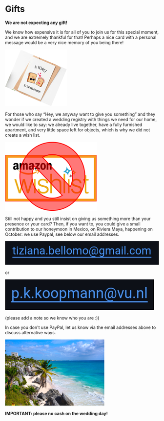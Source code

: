 # Gifts

**We are not expecting any gift!**


We know how expensive it is for all of you to join us for this
special moment, and we are extremely thankful for that!
Perhaps a nice card with a personal message would be a
very nice memory of you being there!

![Gifts](Picture19.png)


For those who say “Hey, we anyway want to give you
something” and they wonder if we created a wedding registry with things we need for our home, we would like to say: we already live together,
have a fully furnished apartment, and very little space left
for objects, which is why we did not create a wish list.

<img src="Picture20.png" alt="No Wishlist" style="width:300px;"/>


Still not happy and you still insist on giving us
something more than your presence or your card?
Then, if you want to, you could give a small contribution to our
honeymoon in Mexico, on Riviera Maya,
happening on October: we use Paypal, see below our email addresses.

![TizianaEmail](Screenshot_2025-07-21-09-31-51-91_40deb401b9ffe8e1df2f1cc5ba480b12.jpg)

or

![PatrickEmail](Screenshot_2025-07-21-09-31-13-11_40deb401b9ffe8e1df2f1cc5ba480b12.jpg)


(please add a note so we know who you are :))

In case you don't use PayPal, let us know via the email addresses above to discuss alternative ways.

![Honeymoon](Picture21.png)


**IMPORTANT: please no cash on
the wedding day!**
